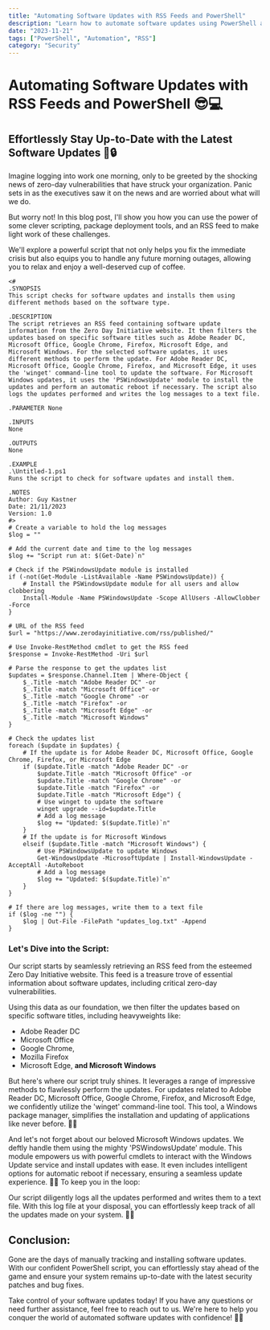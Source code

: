 ```yaml
---
title: "Automating Software Updates with RSS Feeds and PowerShell"
description: "Learn how to automate software updates using PowerShell and RSS feeds to stay ahead of zero-day vulnerabilities"
date: "2023-11-21"
tags: ["PowerShell", "Automation", "RSS"]
category: "Security"
---
```


# Automating Software Updates with RSS Feeds and PowerShell 😎💻

## Effortlessly Stay Up-to-Date with the Latest Software Updates 🚀🔒

Imagine logging into work one morning, only to be greeted by the shocking news of zero-day vulnerabilities that have struck your organization. Panic sets in as the executives saw it on the news and are worried about what will we do.

But worry not! In this blog post, I'll show you how you can use the power of some clever scripting, package deployment tools, and an RSS feed to make light work of these challenges.

We'll explore a powerful script that not only helps you fix the immediate crisis but also equips you to handle any future morning outages, allowing you to relax and enjoy a well-deserved cup of coffee. 

```
<#
.SYNOPSIS
This script checks for software updates and installs them using different methods based on the software type.

.DESCRIPTION
The script retrieves an RSS feed containing software update information from the Zero Day Initiative website. It then filters the updates based on specific software titles such as Adobe Reader DC, Microsoft Office, Google Chrome, Firefox, Microsoft Edge, and Microsoft Windows. For the selected software updates, it uses different methods to perform the update. For Adobe Reader DC, Microsoft Office, Google Chrome, Firefox, and Microsoft Edge, it uses the 'winget' command-line tool to update the software. For Microsoft Windows updates, it uses the 'PSWindowsUpdate' module to install the updates and perform an automatic reboot if necessary. The script also logs the updates performed and writes the log messages to a text file.

.PARAMETER None

.INPUTS
None

.OUTPUTS
None

.EXAMPLE
.\Untitled-1.ps1
Runs the script to check for software updates and install them.

.NOTES
Author: Guy Kastner
Date: 21/11/2023
Version: 1.0
#>
# Create a variable to hold the log messages
$log = ""

# Add the current date and time to the log messages
$log += "Script run at: $(Get-Date)`n"

# Check if the PSWindowsUpdate module is installed
if (-not(Get-Module -ListAvailable -Name PSWindowsUpdate)) {
    # Install the PSWindowsUpdate module for all users and allow clobbering
    Install-Module -Name PSWindowsUpdate -Scope AllUsers -AllowClobber -Force
}

# URL of the RSS feed
$url = "https://www.zerodayinitiative.com/rss/published/"

# Use Invoke-RestMethod cmdlet to get the RSS feed
$response = Invoke-RestMethod -Uri $url

# Parse the response to get the updates list
$updates = $response.Channel.Item | Where-Object {
    $_.Title -match "Adobe Reader DC" -or
    $_.Title -match "Microsoft Office" -or
    $_.Title -match "Google Chrome" -or
    $_.Title -match "Firefox" -or
    $_.Title -match "Microsoft Edge" -or
    $_.Title -match "Microsoft Windows"
}

# Check the updates list
foreach ($update in $updates) {
    # If the update is for Adobe Reader DC, Microsoft Office, Google Chrome, Firefox, or Microsoft Edge
    if ($update.Title -match "Adobe Reader DC" -or
        $update.Title -match "Microsoft Office" -or
        $update.Title -match "Google Chrome" -or
        $update.Title -match "Firefox" -or
        $update.Title -match "Microsoft Edge") {
        # Use winget to update the software
        winget upgrade --id=$update.Title
        # Add a log message
        $log += "Updated: $($update.Title)`n"
    }
    # If the update is for Microsoft Windows
    elseif ($update.Title -match "Microsoft Windows") {
        # Use PSWindowsUpdate to update Windows
        Get-WindowsUpdate -MicrosoftUpdate | Install-WindowsUpdate -AcceptAll -AutoReboot
        # Add a log message
        $log += "Updated: $($update.Title)`n"
    }
}

# If there are log messages, write them to a text file
if ($log -ne "") {
    $log | Out-File -FilePath "updates_log.txt" -Append
}

```

### Let's Dive into the Script:

Our script starts by seamlessly retrieving an RSS feed from the esteemed Zero Day Initiative website. 
This feed is a treasure trove of essential information about software updates, including critical zero-day vulnerabilities. 

Using this data as our foundation, we then filter the updates based on specific software titles, including heavyweights like:
* Adobe Reader DC
* Microsoft Office
* Google Chrome, 
* Mozilla Firefox
* Microsoft Edge, 
**and Microsoft Windows**


But here's where our script truly shines. It leverages a range of impressive methods to flawlessly perform the updates. For updates related to Adobe Reader DC, Microsoft Office, Google Chrome, Firefox, and Microsoft Edge, we confidently utilize the 'winget' command-line tool. This tool, a Windows package manager, simplifies the installation and updating of applications like never before. 💪🔥

And let's not forget about our beloved Microsoft Windows updates. We deftly handle them using the mighty 'PSWindowsUpdate' module. This module empowers us with powerful cmdlets to interact with the Windows Update service and install updates with ease. It even includes intelligent options for automatic reboot if necessary, ensuring a seamless update experience. 🌟🔁
To keep you in the loop:

Our script diligently logs all the updates performed and writes them to a text file. With this log file at your disposal, you can effortlessly keep track of all the updates made on your system. 📝📆

## Conclusion:

Gone are the days of manually tracking and installing software updates. With our confident PowerShell script, you can effortlessly stay ahead of the game and ensure your system remains up-to-date with the latest security patches and bug fixes.

Take control of your software updates today! If you have any questions or need further assistance, feel free to reach out to us. We're here to help you conquer the world of automated software updates with confidence! 💪🌐